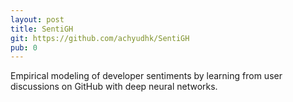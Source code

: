 ```yaml
---
layout: post
title: SentiGH
git: https://github.com/achyudhk/SentiGH
pub: 0
---
```


Empirical modeling of developer sentiments by learning from user discussions on GitHub with deep neural networks.

